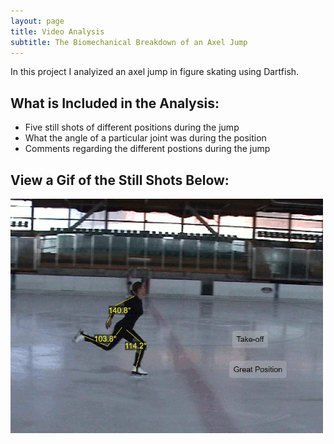 ```yaml
---
layout: page
title: Video Analysis 
subtitle: The Biomechanical Breakdown of an Axel Jump
---
```


In this project I analyized an axel jump in figure skating using Dartfish.

## What is Included in the Analysis: 
- Five still shots of different positions during the jump
- What the angle of a particular joint was during the position
- Comments regarding the different postions during the jump

## View a Gif of the Still Shots Below:
<img src= "assets/img/FigureSkating_Montage.gif" alt="Axel Jump" width="500"/>
